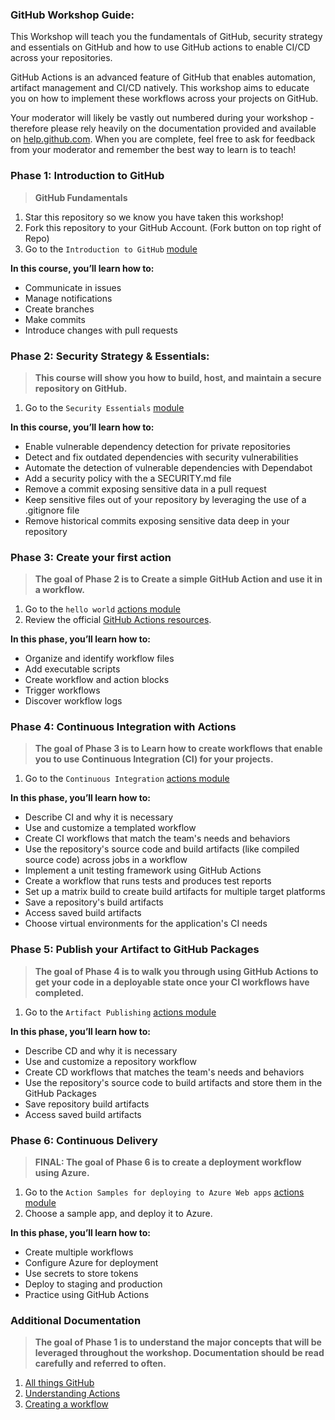 ### GitHub Workshop Guide:

This Workshop will teach you the fundamentals of GitHub, security strategy and essentials on GitHub and how to use GitHub actions to enable CI/CD across your repositories.

GitHub Actions is an advanced feature of GitHub that enables automation, artifact management and CI/CD natively. This workshop aims to educate you on how to implement these workflows across your projects on GitHub.

Your moderator will likely be vastly out numbered during your workshop - therefore please rely heavily on the documentation provided and available on [help.github.com](https://help.github.com/en). When you are complete, feel free to ask for feedback from your moderator and remember the best way to learn is to teach!

### Phase 1: Introduction to GitHub
  > **GitHub Fundamentals**
  1. Star this repository so we know you have taken this workshop!
  1. Fork this repository to your GitHub Account. (Fork button on top right of Repo)
  1. Go to the `Introduction to GitHub` [module](https://lab.github.com/githubtraining/introduction-to-github)

**In this course, you’ll learn how to:**

- Communicate in issues
- Manage notifications
- Create branches
- Make commits
- Introduce changes with pull requests

### Phase 2: Security Strategy & Essentials:
  > **This course will show you how to build, host, and maintain a secure repository on GitHub.**
  1. Go to the `Security Essentials` [module](https://lab.github.com/githubtraining/security-strategy-essentials)

  **In this course, you’ll learn how to:**
- Enable vulnerable dependency detection for private repositories
- Detect and fix outdated dependencies with security vulnerabilities
- Automate the detection of vulnerable dependencies with Dependabot
- Add a security policy with the a SECURITY.md file
- Remove a commit exposing sensitive data in a pull request
- Keep sensitive files out of your repository by leveraging the use of a .gitignore file
- Remove historical commits exposing sensitive data deep in your repository

### Phase 3: Create your first action
  > **The goal of Phase 2 is to Create a simple GitHub Action and use it in a workflow.**
  1. Go to the `hello world` [actions module](https://lab.github.com/github/hello-github-actions!)
  1. Review the official [GitHub Actions resources](https://github.com/alwell-kevin/awesome-actions#official-resources).

**In this phase, you’ll learn how to:**

- Organize and identify workflow files
- Add executable scripts
- Create workflow and action blocks
- Trigger workflows
- Discover workflow logs

### Phase 4: Continuous Integration with Actions
  > **The goal of Phase 3 is to Learn how to create workflows that enable you to use Continuous Integration (CI) for your projects.**
  1. Go to the `Continuous Integration` [actions module](https://lab.github.com/githubtraining/github-actions:-continuous-integration)

**In this phase, you’ll learn how to:**

- Describe CI and why it is necessary
- Use and customize a templated workflow
- Create CI workflows that match the team's needs and behaviors
- Use the repository's source code and build artifacts (like compiled source code) across jobs in a workflow
- Implement a unit testing framework using GitHub Actions
- Create a workflow that runs tests and produces test reports
- Set up a matrix build to create build artifacts for multiple target platforms
- Save a repository's build artifacts
- Access saved build artifacts
- Choose virtual environments for the application's CI needs

### Phase 5: Publish your Artifact to GitHub Packages
  > **The goal of Phase 4 is to walk you through using GitHub Actions to get your code in a deployable state once your CI workflows have completed.**
  1. Go to the `Artifact Publishing` [actions module](https://lab.github.com/githubtraining/github-actions:-publish-to-github-packages)

**In this phase, you’ll learn how to:**

- Describe CD and why it is necessary
- Use and customize a repository workflow
- Create CD workflows that matches the team's needs and behaviors
- Use the repository's source code to build artifacts and store them in the GitHub Packages
- Save repository build artifacts
- Access saved build artifacts

### Phase 6: Continuous Delivery
  > **FINAL: The goal of Phase 6 is to create a deployment workflow using Azure.**
  1. Go to the `Action Samples for deploying to Azure Web apps` [actions module](https://lab.github.com/githubtraining/github-actions:-continuous-delivery-with-azure)
  2. Choose a sample app, and deploy it to Azure. 

**In this phase, you’ll learn how to:**

- Create multiple workflows
- Configure Azure for deployment
- Use secrets to store tokens
- Deploy to staging and production
- Practice using GitHub Actions

### Additional Documentation
  > **The goal of Phase 1 is to understand the major concepts that will be leveraged throughout the workshop. Documentation should be read carefully and referred to often.**
  1. [All things GitHub](https://help.github.com/en/github)
  1. [Understanding Actions](https://help.github.com/en/github/automating-your-workflow-with-github-actions/about-github-actions#core-concepts-for-github-actions)
  1. [Creating a workflow](https://help.github.com/en/github/automating-your-workflow-with-github-actions/configuring-a-workflow)

